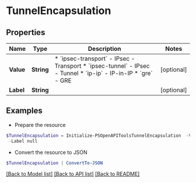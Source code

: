 # TunnelEncapsulation
## Properties

Name | Type | Description | Notes
------------ | ------------- | ------------- | -------------
**Value** | **String** | * &#x60;ipsec-transport&#x60; - IPsec - Transport * &#x60;ipsec-tunnel&#x60; - IPsec - Tunnel * &#x60;ip-ip&#x60; - IP-in-IP * &#x60;gre&#x60; - GRE | [optional] 
**Label** | **String** |  | [optional] 

## Examples

- Prepare the resource
```powershell
$TunnelEncapsulation = Initialize-PSOpenAPIToolsTunnelEncapsulation  -Value null `
 -Label null
```

- Convert the resource to JSON
```powershell
$TunnelEncapsulation | ConvertTo-JSON
```

[[Back to Model list]](../README.md#documentation-for-models) [[Back to API list]](../README.md#documentation-for-api-endpoints) [[Back to README]](../README.md)


